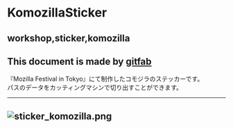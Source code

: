 # KomozillaSticker
## workshop,sticker,komozilla
This document is made by [gitfab](http://gitfab.org)
---
『Mozilla Festival in Tokyo』にて制作したコモジラのステッカーです。<br />
パスのデータをカッティングマシンで切り出すことができます。<br />


---
![sticker_komozilla.png](https://raw.github.com/JecyLosika/KomozillaSticker/master/gitfab/resources/sticker_komozilla.png)
---
